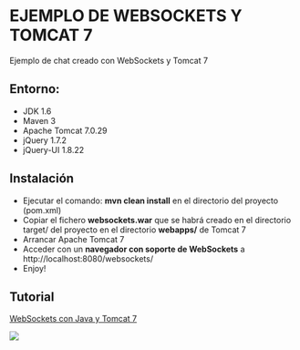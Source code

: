 # EJEMPLO DE WEBSOCKETS Y TOMCAT 7 #

Ejemplo de chat creado con WebSockets y Tomcat 7

## Entorno: ##

* JDK 1.6
* Maven 3
* Apache Tomcat 7.0.29
* jQuery 1.7.2
* jQuery-UI 1.8.22

## Instalación ##

* Ejecutar el comando: **mvn clean install** en el directorio del proyecto (pom.xml)
* Copiar el fichero **websockets.war** que se habrá creado en el directorio target/ del proyecto en el directorio **webapps/** de Tomcat 7
* Arrancar Apache Tomcat 7
* Acceder con un **navegador con soporte de WebSockets** a http://localhost:8080/websockets/
* Enjoy!

## Tutorial ##
[WebSockets con Java y Tomcat 7](http://www.adictosaltrabajo.com/tutoriales/tutoriales.php?pagina=WebSocketsJavaTomcat)

![](http://www.adictosaltrabajo.com/tutoriales/WebSocketsJavaTomcat/WebSocketsTomcatConversacion.png)
